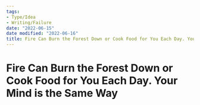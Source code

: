 ```yaml
---
tags:
- Type/Idea
- Writing/Failure
date: "2022-06-15"
date modified: "2022-06-16"
title: Fire Can Burn the Forest Down or Cook Food for You Each Day. Your Mind is the Same Way
---
```


# Fire Can Burn the Forest Down or Cook Food for You Each Day. Your Mind is the Same Way
